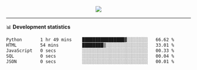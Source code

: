 <h3 align="center">
  <a href="https://github.com/hwalker928">
      <img src="https://github-profile-trophy.vercel.app/?username=hwalker928&no-bg=true&no-frame=true">
  </a>
</h3>


<hr>

📊 **Development statistics**

<!--START_SECTION:waka-->

```txt
Python       1 hr 49 mins    ████████████████▓░░░░░░░░   66.62 %
HTML         54 mins         ████████▒░░░░░░░░░░░░░░░░   33.01 %
JavaScript   0 secs          ░░░░░░░░░░░░░░░░░░░░░░░░░   00.33 %
SQL          0 secs          ░░░░░░░░░░░░░░░░░░░░░░░░░   00.04 %
JSON         0 secs          ░░░░░░░░░░░░░░░░░░░░░░░░░   00.01 %
```

<!--END_SECTION:waka-->
